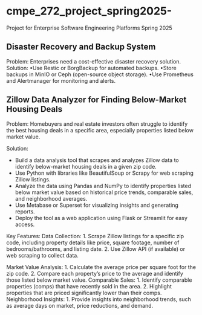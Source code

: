 # cmpe_272_project_spring2025-
Project for Enterprise Software Engineering Platforms Spring 2025

## Disaster Recovery and Backup System

Problem: Enterprises need a cost-effective disaster recovery
solution.
Solution:
  •Use Restic or BorgBackup for automated backups.
  •Store backups in MinIO or Ceph (open-source object storage).
  •Use Prometheus and Alertmanager for monitoring and alerts.


## Zillow Data Analyzer for Finding Below-Market Housing Deals
Problem: Homebuyers and real estate investors often struggle to identify the best housing deals in a specific area, especially properties listed below market value.

Solution:
- Build a data analysis tool that scrapes and analyzes Zillow data to identify below-market housing deals in a given zip code.
- Use Python with libraries like BeautifulSoup or Scrapy for web scraping Zillow listings.
- Analyze the data using Pandas and NumPy to identify properties listed below market value based on historical price trends, comparable sales, and neighborhood averages.
- Use Metabase or Superset for visualizing insights and generating reports.
- Deploy the tool as a web application using Flask or Streamlit for easy access.
  
Key Features:
  Data Collection:
    1. Scrape Zillow listings for a specific zip code, including property details like price, square footage, number of bedrooms/bathrooms, and listing date.
    2. Use Zillow API (if available) or web scraping to collect data.

   Market Value Analysis:
    1. Calculate the average price per square foot for the zip code.
    2. Compare each property’s price to the average and identify those listed below market value.
  Comparable Sales:
    1. Identify comparable properties (comps) that have recently sold in the area.
    2. Highlight properties that are priced significantly lower than their comps.
  Neighborhood Insights:
    1. Provide insights into neighborhood trends, such as average days on market, price reductions, and demand.
